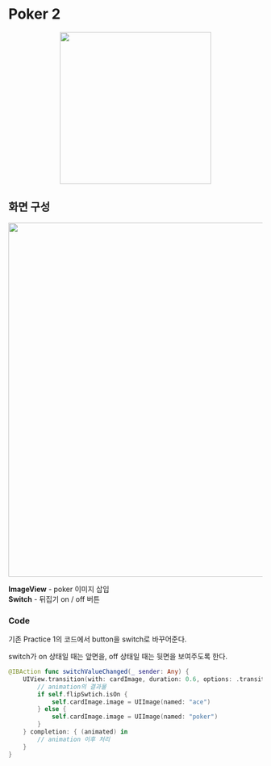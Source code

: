 # Poker 2

<p align="center">
  <img width="300" src="https://user-images.githubusercontent.com/60697742/124045596-f3580880-da4a-11eb-9aee-36cfe27dbd30.mov">
</p>

## 화면 구성

<img width="700" src="https://user-images.githubusercontent.com/60697742/124045736-49c54700-da4b-11eb-9b4e-9b0fb62fd7da.png">

**ImageView** - poker 이미지 삽입 <br>
**Switch** - 뒤집기 on / off 버튼 <br>

### Code

기존 Practice 1의 코드에서 button을 switch로 바꾸어준다.

switch가 on 상태일 때는 앞면을, off 상태일 때는 뒷면을 보여주도록 한다.

```swift
@IBAction func switchValueChanged(_ sender: Any) {
    UIView.transition(with: cardImage, duration: 0.6, options: .transitionFlipFromLeft) {
        // animation의 결과물
        if self.flipSwtich.isOn {
            self.cardImage.image = UIImage(named: "ace")
        } else {
            self.cardImage.image = UIImage(named: "poker")
        }
    } completion: { (animated) in
        // animation 이후 처리
    }
}
```
